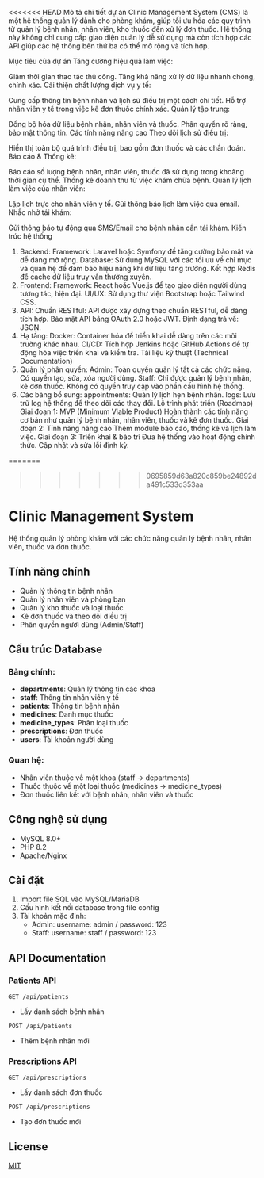 <<<<<<< HEAD
Mô tả chi tiết dự án
Clinic Management System (CMS) là một hệ thống quản lý dành cho phòng khám, giúp tối ưu hóa các quy trình từ quản lý bệnh nhân, nhân viên, kho thuốc đến xử lý đơn thuốc. Hệ thống này không chỉ cung cấp giao diện quản lý dễ sử dụng mà còn tích hợp các API giúp các hệ thống bên thứ ba có thể mở rộng và tích hợp.

Mục tiêu của dự án
Tăng cường hiệu quả làm việc:

Giảm thời gian thao tác thủ công.
Tăng khả năng xử lý dữ liệu nhanh chóng, chính xác.
Cải thiện chất lượng dịch vụ y tế:

Cung cấp thông tin bệnh nhân và lịch sử điều trị một cách chi tiết.
Hỗ trợ nhân viên y tế trong việc kê đơn thuốc chính xác.
Quản lý tập trung:

Đồng bộ hóa dữ liệu bệnh nhân, nhân viên và thuốc.
Phân quyền rõ ràng, bảo mật thông tin.
Các tính năng nâng cao
Theo dõi lịch sử điều trị:

Hiển thị toàn bộ quá trình điều trị, bao gồm đơn thuốc và các chẩn đoán.
Báo cáo & Thống kê:

Báo cáo số lượng bệnh nhân, nhân viên, thuốc đã sử dụng trong khoảng thời gian cụ thể.
Thống kê doanh thu từ việc khám chữa bệnh.
Quản lý lịch làm việc của nhân viên:

Lập lịch trực cho nhân viên y tế.
Gửi thông báo lịch làm việc qua email.
Nhắc nhở tái khám:

Gửi thông báo tự động qua SMS/Email cho bệnh nhân cần tái khám.
Kiến trúc hệ thống

1. Backend:
   Framework: Laravel hoặc Symfony để tăng cường bảo mật và dễ dàng mở rộng.
   Database:
   Sử dụng MySQL với các tối ưu về chỉ mục và quan hệ để đảm bảo hiệu năng khi dữ liệu tăng trưởng.
   Kết hợp Redis để cache dữ liệu truy vấn thường xuyên.
2. Frontend:
   Framework: React hoặc Vue.js để tạo giao diện người dùng tương tác, hiện đại.
   UI/UX: Sử dụng thư viện Bootstrap hoặc Tailwind CSS.
3. API:
   Chuẩn RESTful:
   API được xây dựng theo chuẩn RESTful, dễ dàng tích hợp.
   Bảo mật API bằng OAuth 2.0 hoặc JWT.
   Định dạng trả về: JSON.
4. Hạ tầng:
   Docker: Container hóa để triển khai dễ dàng trên các môi trường khác nhau.
   CI/CD: Tích hợp Jenkins hoặc GitHub Actions để tự động hóa việc triển khai và kiểm tra.
   Tài liệu kỹ thuật (Technical Documentation)
5. Quản lý phân quyền:
   Admin:
   Toàn quyền quản lý tất cả các chức năng.
   Có quyền tạo, sửa, xóa người dùng.
   Staff:
   Chỉ được quản lý bệnh nhân, kê đơn thuốc.
   Không có quyền truy cập vào phần cấu hình hệ thống.
6. Các bảng bổ sung:
   appointments: Quản lý lịch hẹn bệnh nhân.
   logs: Lưu trữ log hệ thống để theo dõi các thay đổi.
   Lộ trình phát triển (Roadmap)
   Giai đoạn 1: MVP (Minimum Viable Product)
   Hoàn thành các tính năng cơ bản như quản lý bệnh nhân, nhân viên, thuốc và kê đơn thuốc.
   Giai đoạn 2: Tính năng nâng cao
   Thêm module báo cáo, thống kê và lịch làm việc.
   Giai đoạn 3: Triển khai & bảo trì
   Đưa hệ thống vào hoạt động chính thức.
   Cập nhật và sửa lỗi định kỳ.

=======
>>>>>>> 0695859d63a820c859be24892da491c533d353aa
# Clinic Management System

Hệ thống quản lý phòng khám với các chức năng quản lý bệnh nhân, nhân viên, thuốc và đơn thuốc.

## Tính năng chính

- Quản lý thông tin bệnh nhân
- Quản lý nhân viên và phòng ban
- Quản lý kho thuốc và loại thuốc
- Kê đơn thuốc và theo dõi điều trị
- Phân quyền người dùng (Admin/Staff)

## Cấu trúc Database

### Bảng chính:

- **departments**: Quản lý thông tin các khoa
- **staff**: Thông tin nhân viên y tế
- **patients**: Thông tin bệnh nhân
- **medicines**: Danh mục thuốc
- **medicine_types**: Phân loại thuốc
- **prescriptions**: Đơn thuốc
- **users**: Tài khoản người dùng

### Quan hệ:

- Nhân viên thuộc về một khoa (staff -> departments)
- Thuốc thuộc về một loại thuốc (medicines -> medicine_types)
- Đơn thuốc liên kết với bệnh nhân, nhân viên và thuốc

## Công nghệ sử dụng

- MySQL 8.0+
- PHP 8.2
- Apache/Nginx

## Cài đặt

1. Import file SQL vào MySQL/MariaDB
2. Cấu hình kết nối database trong file config
3. Tài khoản mặc định:
   - Admin: username: admin / password: 123
   - Staff: username: staff / password: 123

## API Documentation

### Patients API

`GET /api/patients`

- Lấy danh sách bệnh nhân

`POST /api/patients`

- Thêm bệnh nhân mới

### Prescriptions API

`GET /api/prescriptions`

- Lấy danh sách đơn thuốc

`POST /api/prescriptions`

- Tạo đơn thuốc mới

## License

[MIT](https://choosealicense.com/licenses/mit/)
